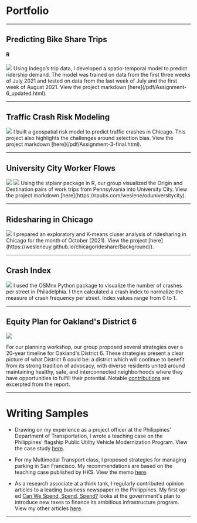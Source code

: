 # Portfolio

---

## Predicting Bike Share Trips 
#### R
<img src="images/bikeshare.jpg?raw=true"/>
Using Indego’s trip data, I developed a spatio-temporal model to predict ridership demand. The model was trained on data from the first three weeks of July 2021 and tested on data from the last week of July and the first week of August 2021. View the project markdown [here](/pdf/Assignment-6_updated.html).

---

## Traffic Crash Risk Modeling 
<img src="images/trafficcrash.jpg?raw=true"/>
I built a geospatial risk model to predict traffic crashes in Chicago. This project also highlights the challenges around selection bias. View the project markdown [here](/pdf/Assignment-3-final.html).

---

## University City Worker Flows 
<img src="images/stplaner1.jpg?raw=true"/>
<img src="images/stplaner2.jpg?raw=true"/>
Using the stplanr package in R, our group visualized the Origin and Destination pairs of work trips from Pennsylvania into University City. View the project markdown [here](https://rpubs.com/weslene/oduniversitycity).

---

## Ridesharing in Chicago 
<img src="images/rideshare.jpg?raw=true"/>
I prepared an exploratory and K-means cluser analysis of ridesharing in Chicago for the month of October (2021). View the project [here](https://wesleneuy.github.io/chicagorideshare/Background/).

---

## Crash Index 
<img src="images/crash.jpg?raw=true"/>
I used the OSMnx Python package to visualize the number of crashes per street in Philadelphia. I then calculated a crash index to normalize the measure of crash frequency per street. Index values range from 0 to 1. 

---

## Equity Plan for Oakland's District 6 
<img src="images/wsbook.jpg?raw=true"/>

For our planning workshop, our group proposed several strategies over a 20-year timeline for Oakland's District 6. These strategies present a clear picture of what District 6 could be: a district which will continue to benefit from its strong tradition of advocacy, with diverse residents united around maintaining healthy, safe, and interconnected neighborhoods where they have opportunities to fulfill their potential. Notable [contributions](https://upenn.app.box.com/s/visk40didyr7tt4s5sioq10owt05dyy7) are excerpted from the report.

---

# Writing Samples
* Drawing on my experience as a project officer at the Philippines' Department of Transportation, I wrote a teaching case on the Philippines' flagship Public Utility Vehicle Modernization Program. View the case study [here](/pdf/Teachingcase.pdf). 

* For my Multimodal Transport class, I proposed strategies for managing parking in San Francisco. My recommendations are based on the teaching case published by HKS. View the memo [here](/pdf/Memo_1.pdf). 

* As a research associate at a think tank, I regularly contributed opinion articles to a leading business newspaper in the Philippines. My first op-ed [Can We Spend, Spend, Spend?](https://www.bworldonline.com/can-spend-spend-spend/) looks at the government's plan to introduce new taxes to finance its ambitious infrastructure program. View my other articles [here](https://www.bworldonline.com/tag/weslene-uy/).

---
